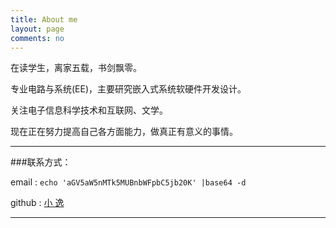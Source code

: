 ```yaml
---
title: About me
layout: page
comments: no
---
```


在读学生，离家五载，书剑飘零。

专业电路与系统(EE)，主要研究嵌入式系统软硬件开发设计。

关注电子信息科学技术和互联网、文学。

现在正在努力提高自己各方面能力，做真正有意义的事情。



----

###联系方式：        

email  : `echo 'aGV5aW5nMTk5MUBnbWFpbC5jb20K' |base64 -d`

github :  [小 逸](https://github.com/huangtuzhi)      

----

